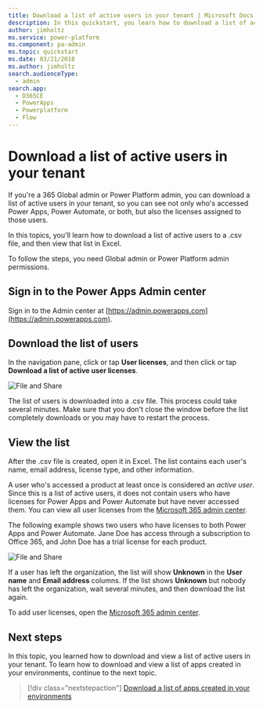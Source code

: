 ```yaml
---
title: Download a list of active users in your tenant | Microsoft Docs
description: In this quickstart, you learn how to download a list of active users in your tenant
author: jimholtz
ms.service: power-platform
ms.component: pa-admin
ms.topic: quickstart
ms.date: 03/21/2018
ms.author: jimholtz
search.audienceType: 
  - admin
search.app:
  - D365CE
  - PowerApps
  - Powerplatform
  - Flow
---
```


# Download a list of active users in your tenant
If you're a 365 Global admin or Power Platform admin, you can download a list of active users in your tenant, so you can see not only who's accessed Power Apps, Power Automate, or both, but also the licenses assigned to those users.

In this topics, you'll learn how to download a list of active users to a .csv file, and then view that list in Excel.

To follow the steps, you need Global admin or Power Platform admin permissions.

## Sign in to the Power Apps Admin center
Sign in to the Admin center at [https://admin.powerapps.com](https://admin.powerapps.com).

## Download the list of users
In the navigation pane, click or tap **User licenses**, and then click or tap **Download a list of active user licenses**.

![File and Share](./media/admin-view-user-licenses/download-list.png)

The list of users is downloaded into a .csv file. This process could take several minutes. Make sure that you don't close the window before the list completely downloads or you may have to restart the process.

## View the list
After the .csv file is created, open it in Excel. The list contains each user's name, email address, license type, and other information.

A user who's accessed a product at least once is considered an *active user*. Since this is a list of active users, it does not contain users who have licenses for Power Apps and Power Automate but have never accessed them. You can view all user licenses from the [Microsoft 365 admin center](https://support.office.com/article/Assign-or-remove-licenses-for-Office-365-for-business-997596b5-4173-4627-b915-36abac6786dc).

The following example shows two users who have licenses to both Power Apps and Power Automate. Jane Doe has access through a subscription to Office 365, and John Doe has a trial license for each product.

![File and Share](./media/admin-view-user-licenses/table2.png)

If a user has left the organization, the list will show **Unknown** in the **User name** and **Email address** columns. If the list shows **Unknown** but nobody has left the organization, wait several minutes, and then download the list again.

To add user licenses, open the [Microsoft 365 admin center](https://support.office.com/article/Assign-or-remove-licenses-for-Office-365-for-business-997596b5-4173-4627-b915-36abac6786dc).

## Next steps
In this topic, you learned how to download and view a list of active users in your tenant. To learn how to download and view a list of apps created in your environments, continue to the next topic.

> [!div class="nextstepaction"]
> [Download a list of apps created in your environments](admin-view-apps.md)
